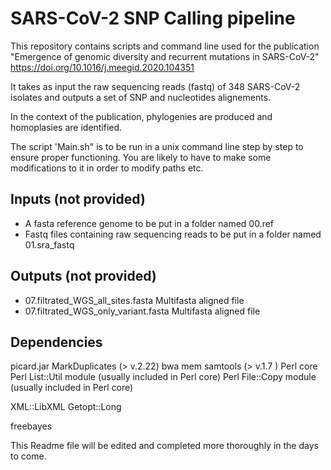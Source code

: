 # SARS-CoV-2 SNP Calling pipeline

This repository contains scripts and command line used for the publication "Emergence of genomic diversity and recurrent mutations in SARS-CoV-2" https://doi.org/10.1016/j.meegid.2020.104351

It takes as input the raw sequencing reads (fastq) of 348 SARS-CoV-2 isolates and outputs a set of SNP and nucleotides alignements.

In the context of the publication, phylogenies are produced and homoplasies are identified.

The script 'Main.sh" is to be run in a unix command line step by step to ensure proper functioning.
You are likely to have to make some modifications to it in order to modify paths etc.

## Inputs (not provided)
- A fasta reference genome to be put in a folder named 00.ref
- Fastq files containing raw sequencing reads to be put in a folder named 01.sra_fastq

## Outputs (not provided)
- 07.filtrated_WGS_all_sites.fasta Multifasta aligned file 
- 07.filtrated_WGS_only_variant.fasta Multifasta aligned file 

## Dependencies
picard.jar MarkDuplicates (> v.2.22)
bwa mem 
samtools (> v.1.7 )
Perl core
Perl List::Util module (usually included in Perl core)
Perl File::Copy module (usually included in Perl core)

XML::LibXML
Getopt::Long

freebayes


This Readme file will be edited and completed more thoroughly in the days to come.

